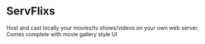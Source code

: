 # ServFlixs
Host and cast locally your movies/tv shows/videos on your own web server. Comes complete with movie gallery style UI  

